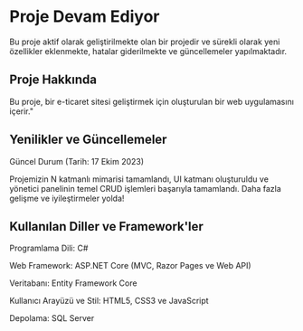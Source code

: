 # Proje Devam Ediyor

Bu proje aktif olarak geliştirilmekte olan bir projedir ve sürekli olarak yeni özellikler eklenmekte, hatalar giderilmekte ve güncellemeler yapılmaktadır.

## Proje Hakkında

Bu proje, bir e-ticaret sitesi geliştirmek için oluşturulan bir web uygulamasını içerir."

## Yenilikler ve Güncellemeler

Güncel Durum (Tarih: 17 Ekim 2023)

Projemizin N katmanlı mimarisi tamamlandı, UI katmanı oluşturuldu ve yönetici panelinin temel CRUD işlemleri başarıyla tamamlandı. Daha fazla gelişme ve iyileştirmeler yolda!

## Kullanılan Diller ve Framework'ler

Programlama Dili: C#

Web Framework: ASP.NET Core (MVC, Razor Pages ve Web API)

Veritabanı: Entity Framework Core

Kullanıcı Arayüzü ve Stil: HTML5, CSS3 ve JavaScript

Depolama: SQL Server


